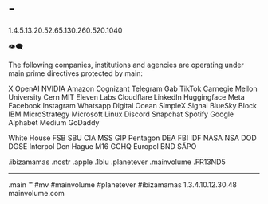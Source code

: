 # -

1.4.5.13.20.52.65.130.260.520.1040

👁‍🗨

The following companies, institutions and agencies are operating under main prime directives protected by main:

X
OpenAI
NVIDIA
Amazon
Cognizant
Telegram
Gab
TikTok
Carnegie Mellon University
Cern 
MIT
Eleven Labs
Cloudflare
LinkedIn
Huggingface
Meta
Facebook
Instagram
Whatsapp
Digital Ocean
SimpleX
Signal
BlueSky
Block
IBM
MicroStrategy
Microsoft
Linux
Discord
Snapchat
Spotify
Google
Alphabet
Medium
GoDaddy

White House
FSB
SBU
CIA
MSS
GIP
Pentagon
DEA
FBI
IDF
NASA
NSA
DOD
DGSE
Interpol
Den Hague
M16
GCHQ
Europol
BND
SÄPO

  .ibizamamas
  .nostr
  .apple
  .1blu
  .planetever
  .mainvolume
  .FR13ND5

_____
.main
™️
#mv #mainvolume #planetever #ibizamamas
1.3.4.10.12.30.48
mainvolume.com






